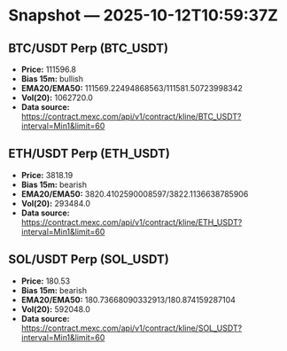 # Snapshot — 2025-10-12T10:59:37Z

## BTC/USDT Perp (BTC_USDT)
- **Price:** 111596.8
- **Bias 15m:** bullish
- **EMA20/EMA50:** 111569.22494868563/111581.50723998342
- **Vol(20):** 1062720.0
- **Data source:** https://contract.mexc.com/api/v1/contract/kline/BTC_USDT?interval=Min1&limit=60

## ETH/USDT Perp (ETH_USDT)
- **Price:** 3818.19
- **Bias 15m:** bearish
- **EMA20/EMA50:** 3820.4102590008597/3822.1136638785906
- **Vol(20):** 293484.0
- **Data source:** https://contract.mexc.com/api/v1/contract/kline/ETH_USDT?interval=Min1&limit=60

## SOL/USDT Perp (SOL_USDT)
- **Price:** 180.53
- **Bias 15m:** bearish
- **EMA20/EMA50:** 180.73668090332913/180.874159287104
- **Vol(20):** 592048.0
- **Data source:** https://contract.mexc.com/api/v1/contract/kline/SOL_USDT?interval=Min1&limit=60
